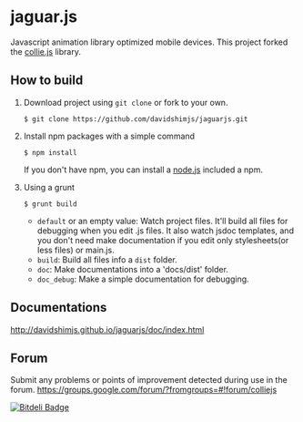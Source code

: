 jaguar.js
========

Javascript animation library optimized mobile devices. This project forked the [collie.js](http://jindo.dev.naver.com/collie) library.

How to build
---
1. Download project using `git clone` or fork to your own.
    ```
    $ git clone https://github.com/davidshimjs/jaguarjs.git
    ```

2. Install npm packages with a simple command
    ```
    $ npm install
    ```
    If you don't have npm, you can install a [node.js](http://nodejs.org) included a npm.

3. Using a grunt

    ```
    $ grunt build
    ```
    - `default` or an empty value: Watch project files. It'll build all files for debugging when you edit .js files. It also watch jsdoc templates, and you don't need make documentation if you edit only stylesheets(or less files) or main.js.
    - `build`: Build all files info a `dist` folder.
    - `doc`: Make documentations into a 'docs/dist' folder.
    - `doc_debug`: Make a simple documentation for debugging.
    
Documentations
---
http://davidshimjs.github.io/jaguarjs/doc/index.html

Forum
---
Submit any problems or points of improvement detected during use in the forum.
https://groups.google.com/forum/?fromgroups=#!forum/colliejs

[![Bitdeli Badge](https://d2weczhvl823v0.cloudfront.net/davidshimjs/jaguarjs/trend.png)](https://bitdeli.com/free "Bitdeli Badge")

